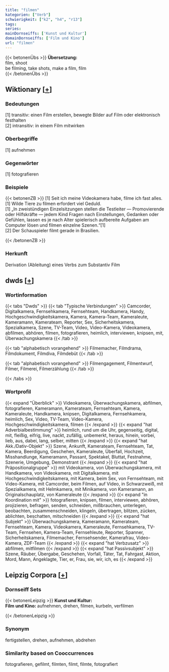 ```yaml
---
title: "filmen"
kategorien: ["Verb"]
schwierigkeit: ["k2", "h4", "r13"]
tags:
series:
mainDornseiffs: ['Kunst und Kultur']
domainDornseiffs: ['Film und Kino']
url: "filmen"
---
```


{{< betonenÜbs >}}
**Übersetzung:**  
film, shoot  
be filming, take shots, make a film, film  
{{< /betonenÜbs >}}

## Wiktionary [[+](https://de.wiktionary.org/wiki/filmen)]

### Bedeutungen
[1] transitiv: einen Film erstellen, bewegte Bilder auf Film oder elektronisch festhalten  
[2] intransitiv: in einem Film mitwirken  

### Oberbegriffe
[1] aufnehmen  

### Gegenwörter
[1] fotografieren  

### Beispiele
{{< betonenZB >}}
[1] Seit ich meine Videokamera habe, filme ich fast alles.  
[1] Wilde Tiere zu filmen erfordert viel Geduld.  
[1] „In zweistündigen Einzelsitzungen stellen die Testleiter — Promovierende oder Hilfskräfte — jedem Kind Fragen nach Einstellungen, Gedanken oder Gefühlen, lassen es je nach Alter spielerisch aufbereite Aufgaben am Computer lösen und filmen einzelne Szenen.“[1]  
[2] Der Schauspieler filmt gerade in Brasilien.  

{{< /betonenZB >}}
### Herkunft
Derivation (Ableitung) eines Verbs zum Substantiv Film  



## dwds [[+](https://www.dwds.de/wb/filmen)]

### Wortinformation
{{< tabs "Dwds" >}}
{{< tab "Typische Verbindungen" >}}
Camcorder, Digitalkamera, Fernsehkamera, Fernsehteam, Handkamera, Handy, Hochgeschwindigkeitskamera, Kamera, Kamera-Team, Kameraleute, Kameramann, Kamerateam, Reporter, Sex, Sicherheitskamera, Spezialkamera, Szene, TV-Team, Video, Video-Kamera, Videokamera, abfilmen, abhören, filmen, fotografieren, heimlich, interviewen, knipsen, mit, Überwachungskamera
{{< /tab >}}

{{< tab "alphabetisch vorangehend" >}}
Filmemacher, Filmdrama, Filmdokument, Filmdiva, Filmdebüt
{{< /tab >}}

{{< tab "alphabetisch vorangehend" >}}
Filmengagement, Filmentwurf, Filmer, Filmerei, Filmerzählung
{{< /tab >}}

{{< /tabs >}}

### Wortprofil
{{< expand "Überblick" >}} Videokamera, Überwachungskamera, abfilmen, fotografieren, Kameramann, Kamerateam, Fernsehteam, Kamera, Kameraleute, Handkamera, knipsen, Digitalkamera, Fernsehkamera, heimlich, Sex, Video, TV-Team, Video-Kamera, Hochgeschwindigkeitskamera, filmen {{< /expand >}}
{{< expand "hat Adverbialbestimmung" >}} heimlich, rund um die Uhr, gegenseitig, digital, mit, fleißig, eifrig, live, nackt, zufällig, unbemerkt, heraus, hinein, vorbei, lieb, aus, dabei, lang, selber, mitten {{< /expand >}}
{{< expand "hat Akk./Dativ-Objekt" >}} Szene, Ankunft, Kamerateam, Fernsehteam, Tat, Kamera, Beerdigung, Geschehen, Kameraleute, Überfall, Hochzeit, Misshandlunge, Kameramann, Passant, Spektakel, Bluttat, Festnahme, Szenerie, Umgebung, Demonstrant {{< /expand >}}
{{< expand "hat Präpositionalgruppe" >}} mit Videokamera, von Überwachungskamera, mit Handkamera, von Videokamera, mit Digitalkamera, mit Hochgeschwindigkeitskamera, mit Kamera, beim Sex, von Fernsehteam, mit Video-Kamera, mit Camcorder, beim Filmen, auf Video, in Schwarzweiß, mit Spezialkamera, mit Helmkamera, mit Minikamera, von Kameramann, an Originalschauplatz, von Kameraleute {{< /expand >}}
{{< expand "in Koordination mit" >}} fotografieren, knipsen, filmen, interviewen, abhören, projizieren, befragen, senden, schneiden, mißbrauchen, unterlegen, beobachten, zusammenschneiden, klingeln, übertragen, blitzen, zücken, ablichten, beschatten, mitschneiden {{< /expand >}}
{{< expand "hat Subjekt" >}} Überwachungskamera, Kameramann, Kamerateam, Fernsehteam, Kamera, Videokamera, Kameraleute, Fernsehkamera, TV-Team, Fernsehen, Kamera-Team, Fernsehleute, Reporter, Spanner, Sicherheitskamera, Filmemacher, Fernsehsender, Kamerafrau, Video-Kamera, ZDF-Team {{< /expand >}}
{{< expand "hat Verbzusatz" >}} abfilmen, mitfilmen {{< /expand >}}
{{< expand "hat Passivsubjekt" >}} Szene, Räuber, Übergabe, Geschehen, Vorfall, Täter, Tat, Fahrgast, Aktion, Mord, Mann, Angeklagte, Tier, er, Frau, sie, wir, ich, es {{< /expand >}}

## Leipzig Corpora [[+](https://corpora.uni-leipzig.de/en/res?word=filmen&corpusId=deu_newscrawl-public_2018)]

### Dornseiff Sets
{{< betonenLeipzig >}}
**Kunst und Kultur:**  
**Film und Kino:** aufnehmen, drehen, filmen, kurbeln, verfilmen  

{{< /betonenLeipzig >}}

### Synonym
fertigstellen, drehen, aufnehmen, abdrehen


### Similarity based on Cooccurrences
fotografieren, gefilmt, filmten, filmt, filmte, fotografiert

